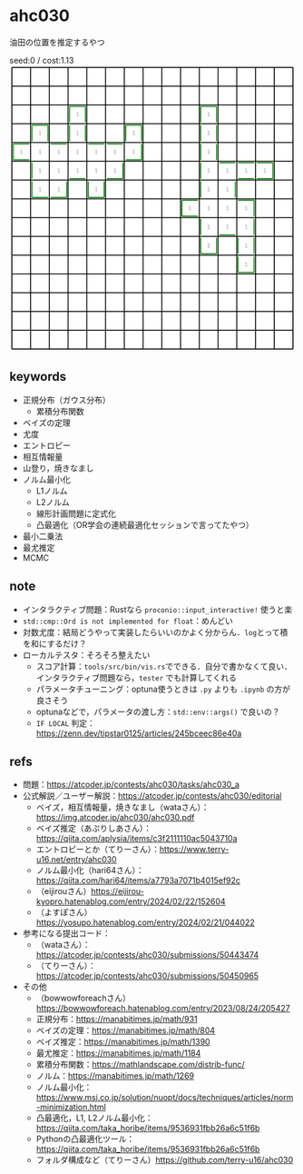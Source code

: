 # ahc030

油田の位置を推定するやつ

seed:0 / cost:1.13
![vis](/docs/vis.gif)

## keywords
- 正規分布（ガウス分布）
  - 累積分布関数
- ベイズの定理
- 尤度
- エントロピー
- 相互情報量
- 山登り，焼きなまし
- ノルム最小化
  - L1ノルム
  - L2ノルム
  - 線形計画問題に定式化
  - 凸最適化（OR学会の連続最適化セッションで言ってたやつ）
- 最小二乗法
- 最尤推定
- MCMC

## note
- インタラクティブ問題：Rustなら `proconio::input_interactive!` 使うと楽
- `std::cmp::Ord is not implemented for float`：めんどい
- 対数尤度：結局どうやって実装したらいいのかよく分からん．`log`とって積を和にするだけ？
- ローカルテスタ：そろそろ整えたい
  - スコア計算：`tools/src/bin/vis.rs`でできる．自分で書かなくて良い．インタラクティブ問題なら，`tester` でも計算してくれる
  - パラメータチューニング：optuna使うときは `.py` よりも `.ipynb` の方が良さそう
  - optunaなどで，パラメータの渡し方：`std::env::args()` で良いの？
  - `IF LOCAL` 判定：<https://zenn.dev/tipstar0125/articles/245bceec86e40a>

## refs
- 問題：<https://atcoder.jp/contests/ahc030/tasks/ahc030_a>
- 公式解説／ユーザー解説：<https://atcoder.jp/contests/ahc030/editorial>
  - ベイズ，相互情報量，焼きなまし（wataさん）：<https://img.atcoder.jp/ahc030/ahc030.pdf>
  - ベイズ推定（あぷりしあさん）：<https://qiita.com/aplysia/items/c3f2111110ac5043710a>
  - エントロピーとか（てりーさん）：<https://www.terry-u16.net/entry/ahc030>
  - ノルム最小化（hari64さん）：<https://qiita.com/hari64/items/a7793a7071b4015ef92c>
  - （eijirouさん）<https://eijirou-kyopro.hatenablog.com/entry/2024/02/22/152604>
  - （よすぽさん）<https://yosupo.hatenablog.com/entry/2024/02/21/044022>
- 参考になる提出コード：
  - （wataさん）：<https://atcoder.jp/contests/ahc030/submissions/50443474>
  - （てりーさん）：<https://atcoder.jp/contests/ahc030/submissions/50450965>
- その他
  - （bowwowforeachさん）<https://bowwowforeach.hatenablog.com/entry/2023/08/24/205427>
  - 正規分布：<https://manabitimes.jp/math/931>
  - ベイズの定理：<https://manabitimes.jp/math/804>
  - ベイズ推定：<https://manabitimes.jp/math/1390>
  - 最尤推定：<https://manabitimes.jp/math/1184>
  - 累積分布関数：<https://mathlandscape.com/distrib-func/>
  - ノルム：<https://manabitimes.jp/math/1269>
  - ノルム最小化：<https://www.msi.co.jp/solution/nuopt/docs/techniques/articles/norm-minimization.html>
  - 凸最適化，L1, L2ノルム最小化：<https://qiita.com/taka_horibe/items/9536931fbb26a6c51f6b>
  - Pythonの凸最適化ツール：<https://qiita.com/taka_horibe/items/9536931fbb26a6c51f6b>
  - フォルダ構成など（てりーさん）<https://github.com/terry-u16/ahc030>
